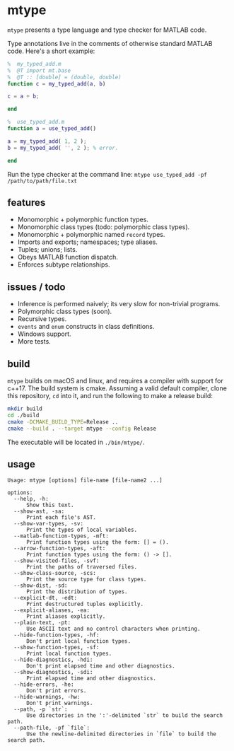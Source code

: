 # mtype

`mtype` presents a type language and type checker for MATLAB code.

Type annotations live in the comments of otherwise standard MATLAB code. Here's a short example:

```MATLAB
%  my_typed_add.m
%  @T import mt.base
%  @T :: [double] = (double, double)
function c = my_typed_add(a, b)

c = a + b;

end
```

```MATLAB
%  use_typed_add.m
function a = use_typed_add()

a = my_typed_add( 1, 2 );
b = my_typed_add( '', 2 ); % error. 

end
```

Run the type checker at the command line:
`mtype use_typed_add -pf /path/to/path/file.txt`

## features

* Monomorphic + polymorphic function types.
* Monomorphic class types (todo: polymorphic class types).
* Monomorphic + polymorphic named `record` types.
* Imports and exports; namespaces; type aliases.
* Tuples; unions; lists.
* Obeys MATLAB function dispatch.
* Enforces subtype relationships.

## issues / todo
* Inference is performed naively; its very slow for non-trivial programs.
* Polymorphic class types (soon).
* Recursive types.
* `events` and `enum` constructs in class definitions.
* Windows support.
* More tests.

## build

`mtype` builds on macOS and linux, and requires a compiler with support for c++17. The build system is cmake. Assuming a valid default compiler, clone this repository, `cd` into it, and run the following to make a release build:
```sh
mkdir build
cd ./build
cmake -DCMAKE_BUILD_TYPE=Release ..
cmake --build . --target mtype --config Release
```

The executable will be located in `./bin/mtype/`.

## usage

```
Usage: mtype [options] file-name [file-name2 ...]

options: 
  --help, -h: 
      Show this text.
  --show-ast, -sa: 
      Print each file's AST.
  --show-var-types, -sv: 
      Print the types of local variables.
  --matlab-function-types, -mft: 
      Print function types using the form: [] = ().
  --arrow-function-types, -aft: 
      Print function types using the form: () -> [].
  --show-visited-files, -svf: 
      Print the paths of traversed files.
  --show-class-source, -scs: 
      Print the source type for class types.
  --show-dist, -sd: 
      Print the distribution of types.
  --explicit-dt, -edt: 
      Print destructured tuples explicitly.
  --explicit-aliases, -ea: 
      Print aliases explicitly.
  --plain-text, -pt: 
      Use ASCII text and no control characters when printing.
  --hide-function-types, -hf: 
      Don't print local function types.
  --show-function-types, -sf: 
      Print local function types.
  --hide-diagnostics, -hdi: 
      Don't print elapsed time and other diagnostics.
  --show-diagnostics, -sdi: 
      Print elapsed time and other diagnostics.
  --hide-errors, -he: 
      Don't print errors.
  --hide-warnings, -hw: 
      Don't print warnings.
  --path, -p `str`: 
      Use directories in the ':'-delimited `str` to build the search path.
  --path-file, -pf `file`: 
      Use the newline-delimited directories in `file` to build the search path.
```


